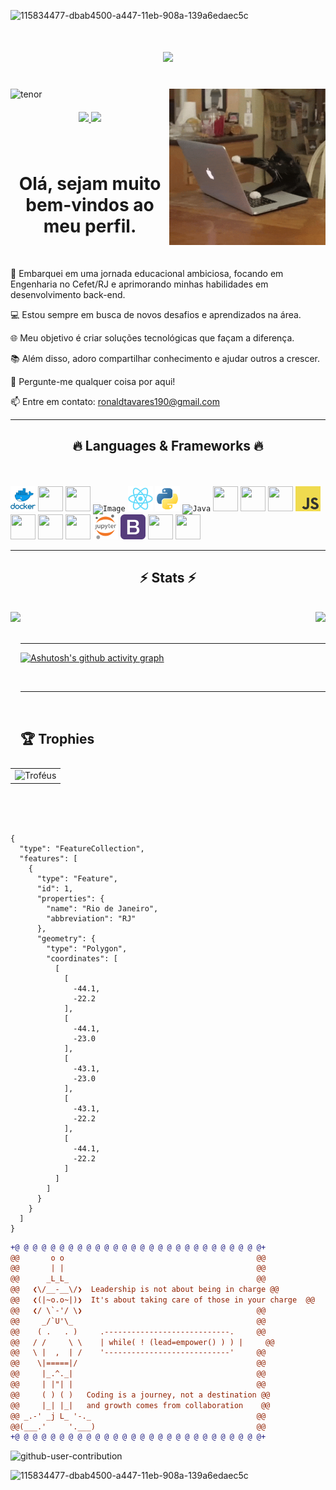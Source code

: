 ![115834477-dbab4500-a447-11eb-908a-139a6edaec5c](https://github.com/user-attachments/assets/5530cc39-fc58-4ebb-a419-28922f568d8c)



<h1 align="center">
   
   <img src="https://readme-typing-svg.herokuapp.com/?lines=Hello,+Guys!+👋🏼;I´m+Ronald+Da+Silva..;+Welcome!&center=true&size=40&color=8A2BE2&font=Fira%20Code&width=500&height=100">

  </a>
</h1>
<div style = "image"><br>
<img align="right"height="250" alt="cat-computer" src="gato.gif">  
 
 <img src="https://github.com/user-attachments/assets/a74e0f90-d0d2-4336-bf70-83495d962410" alt="tenor" align="below" height="250">

 
<div>
<h5 align="center">
  <a href="https://www.linkedin.com/in/ronald-da-silva-dev/" title="LinkedIn Profile"><img width="80" src="https://img.icons8.com/?size=512&id=13930&format=png"> </a>
  <a href="https://www.instagram.com/ronaldsouzx/" title="Instagram Profile"><img width="80" src="https://img.icons8.com/?size=512&id=32323&format=png"></a>
</h5>
<br>
<p align="center">
 <h1 align = center>Olá, sejam muito bem-vindos ao meu perfil.</h1>
  <br>
    
 🚀 Embarquei em uma jornada educacional ambiciosa, focando em Engenharia no Cefet/RJ e aprimorando minhas habilidades em desenvolvimento back-end.

💻 Estou sempre em busca de novos desafios e aprendizados na área.

🌐 Meu objetivo é criar soluções tecnológicas que façam a diferença.

📚 Além disso, adoro compartilhar conhecimento e ajudar outros a crescer.

💬 Pergunte-me qualquer coisa por aqui!

📫 Entre em contato: [ronaldtavares190@gmail.com](mailto:ronaldtavares190@gmail.com)


<hr>
<h2 align="center">🔥 Languages & Frameworks 🔥</h2>
<br/>
<br/>
<code><img height="40" width="40" src="https://raw.githubusercontent.com/github/explore/80688e429a7d4ef2fca1e82350fe8e3517d3494d/topics/docker/docker.png"></code>
<code><img height="40" width="40" src="https://img.icons8.com/color/480/intellij-idea.png"></code>
<code><img height="40" width="40" src="https://upload.wikimedia.org/wikipedia/commons/thumb/2/27/PHP-logo.svg/800px-PHP-logo.svg.png"></code>
<code><img height="40" width="40" src="https://github.com/user-attachments/assets/706e6f22-9cbe-4e24-9853-35c931edfa3e" alt="Image"></code>
<code><img height="40" width="40" src="https://raw.githubusercontent.com/devicons/devicon/master/icons/react/react-original.svg"></code>
<code><img height="40" width="40" src="https://raw.githubusercontent.com/github/explore/80688e429a7d4ef2fca1e82350fe8e3517d3494d/topics/python/python.png"></code>
<code><img height="40" width="40" src="https://img.icons8.com/color/480/java-coffee-cup-logo.png" alt="Java"></code>
<code><img height="40" width="40" src="https://camo.githubusercontent.com/1c242d141561009051ae0c43c49cb6f2112b21f8ee3f6be06933d57c411f8f0b/68747470733a2f2f696d672e69636f6e73382e636f6d2f3f73697a653d3531322669643d353532313526666f726d61743d706e67"></code>
<code><img height="40" width="40" src="https://camo.githubusercontent.com/a22bdd659d866fce12317b3787f17afa68417ee7debd1658729e22c9e3c1aed5/68747470733a2f2f696d672e69636f6e73382e636f6d2f3f73697a653d3531322669643d31313434373426666f726d61743d706e67"></code>
<code><img height="40" width="40" src="https://cdn.iconscout.com/icon/free/png-256/css-131-722685.png"></code>
<code><img height="40" width="40" src="https://raw.githubusercontent.com/github/explore/80688e429a7d4ef2fca1e82350fe8e3517d3494d/topics/javascript/javascript.png"></code>
<code><img height="40" width="40" src="https://upload.wikimedia.org/wikipedia/commons/thumb/3/3f/Git_icon.svg/1024px-Git_icon.svg.png"></code>
<code><img height="40" width="40" src="https://camo.githubusercontent.com/c50e68b70c7fd4b975ffcaa0e918836a41a7830066fe477511c7c27ec5d59651/68747470733a2f2f696d672e69636f6e73382e636f6d2f3f73697a653d3531322669643d415a4f5a4e6e59373368616a26666f726d61743d706e67"></code>
<code><img height="40" width="40" src="https://camo.githubusercontent.com/e5181243c53dfbaa89581415b325720aaaffbc6ef3729cfa969b033d21fc5587/68747470733a2f2f696d672e69636f6e73382e636f6d2f3f73697a653d3531322669643d304f5152314659437541396626666f726d61743d706e67"></code>
<code><img height="40" width="40" src="https://raw.githubusercontent.com/github/explore/80688e429a7d4ef2fca1e82350fe8e3517d3494d/topics/jupyter-notebook/jupyter-notebook.png"></code>
<code><img height="40" width="40" src="https://raw.githubusercontent.com/github/explore/80688e429a7d4ef2fca1e82350fe8e3517d3494d/topics/bootstrap/bootstrap.png"></code>
<code><img height="40" width="40" src="https://github.com/Ronald-02/PowerFit/assets/112557309/482d6995-fc12-4673-946e-2510b9d4c1f9"></code>
<code><img height="40" width="40" src="https://cdn.iconscout.com/icon/free/png-512/mongodb-3-1175138.png"></code>
<hr>


<h2 align="center">⚡ Stats ⚡</h2>
<br>
<div style="display: inline_flex" align = "center">
<a href="https://github.com/ronald-02">

<img align= "left" height="250" src="https://github-readme-stats-eight-theta.vercel.app/api?username=ronald-02&show_icons=true&theme=midnight-purple&include_all_commits=true&count_private=true"/>


<div align="right">
  <a href="https://github.com/ronald-02/github-readme-stats">
    <img 
      src="https://github-readme-stats.vercel.app/api/top-langs/?username=ronald-02&layout=pie&theme=midnight-purple" 
      height="350"
    />
  </a>
</div>


</div>
<br>
 <hr>
  
[![Ashutosh's github activity graph](https://github-readme-activity-graph.vercel.app/graph?username=ronald-02&bg_color=131010&color=5a00e0&line=5909aa&point=f2f2f2&area=true&hide_border=true)](https://github.com/ashutosh00710/github-readme-activity-graph) 

<br>
  <hr>
  <br>

## 🏆 Trophies

<table align="center">
  <tr>
    <td>
      <img src="https://github-profile-trophy.screw-hand.vercel.app/?username=ronald-02&theme=onedark&title=MultiLanguage,Repositories,AchieveSuperRank" alt="Troféus" width="400"/>
    </td>
  </tr>
</table>


<br>
<br>
<br>


```
{
  "type": "FeatureCollection",
  "features": [
    {
      "type": "Feature",
      "id": 1,
      "properties": {
        "name": "Rio de Janeiro",
        "abbreviation": "RJ"
      },
      "geometry": {
        "type": "Polygon",
        "coordinates": [
          [
            [
              -44.1,
              -22.2
            ],
            [
              -44.1,
              -23.0
            ],
            [
              -43.1,
              -23.0
            ],
            [
              -43.1,
              -22.2
            ],
            [
              -44.1,
              -22.2
            ]
          ]
        ]
      }
    }
  ]
}

```





```diff
+@ @ @ @ @ @ @ @ @ @ @ @ @ @ @ @ @ @ @ @ @ @ @ @ @ @ @ @+
@@       o o                                           @@
@@       | |                                           @@
@@      _L_L_                                          @@
@@   ❮\/__-__\/❯  Leadership is not about being in charge @@
@@   ❮(|~o.o~|)❯  It's about taking care of those in your charge  @@
@@   ❮/ \`-'/ \❯                                       @@                        
@@     _/`U'\_                                         @@
@@    ( .   . )     .----------------------------.     @@
@@   / /     \ \    | while( ! (lead=empower() ) ) |     @@
@@   \ |  ,  | /    '----------------------------'     @@
@@    \|=====|/                                        @@
@@     |_.^._|                                         @@
@@     | |"| |                                         @@
@@     ( ) ( )   Coding is a journey, not a destination @@
@@     |_| |_|   and growth comes from collaboration    @@
@@ _.-' _j L_ '-._                                     @@
@@(___.'     '.___)                                    @@
+@ @ @ @ @ @ @ @ @ @ @ @ @ @ @ @ @ @ @ @ @ @ @ @ @ @ @ @+

````




![github-user-contribution](https://github.com/Ronald-02/Ronald-02/assets/112557309/dee1d9fe-368e-46d1-9f55-2a28980ef064)


![115834477-dbab4500-a447-11eb-908a-139a6edaec5c](https://github.com/user-attachments/assets/5530cc39-fc58-4ebb-a419-28922f568d8c)



